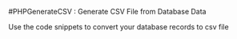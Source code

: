 #PHPGenerateCSV : Generate CSV File from Database Data

Use the code snippets to convert your database records
 to csv file
 
